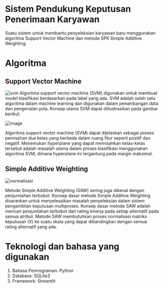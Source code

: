 # Sistem Pendukung Keputusan Penerimaan Karyawan
Suatu sistem untuk membantu penyeleksian karyawan baru menggunakan algoritma Support Vector Machine dan metode SPK Simple Additive Weighting.

# Algoritma
## Support Vector Machine
![svm](https://github.com/khoirilannm/SPK-Penerimaan-Karyawan/assets/151839648/77055dcd-5a7c-4e88-b435-19e04fafc6c2)
Algoritma support vector machine (SVM) digunakan untuk membuat model klasifikasi berdasarkan pada label yang ada. SVM adalah salah satu algoritma dalam machine learning dan digunakan dalam penambangan data dan pengenalan pola. Konsep utama SVM dapat diilustrasikan pada gambar berikut.

![image](https://github.com/khoirilannm/SPK-Penerimaan-Karyawan/assets/151839648/7d750921-0455-4d48-8959-5b894a601af1)

Algoritma support vector machine (SVM) dapat dijelaskan sebagai proses pemisahan dua kelas yang berbeda dalam ruang fitur seperti positif dan negatif. Menemukan hyperplane yang dapat memisahkan kelas-kelas tersebut adalah masalah utama dalam proses klasifikasi menggunakan algoritma SVM, dimana hyperplane ini tergantung pada margin maksimal.
## Simple Additive Weighting
![normalisasi](https://github.com/khoirilannm/SPK-Penerimaan-Karyawan/assets/151839648/f6ddc63d-6afe-4743-9083-adba6ca0d1c3)

Metode Simple Additive Weighting (SAW) sering juga dikenal dengan penjumlahan terbobot. Konsep dasar metode Simple Additive Weighting disarankan untuk menyelesaikan masalah penyeleksian dalam sistem pengambilan keputusan multiproses. Konsep dasar metode SAW adalah mencari penjumlahan terbobot dari rating kinerja pada setiap alternatif pada semua atribut. Metode SAW membutuhkan proses normalisasi matriks keputusan (X) ke suatu skala yang dapat dibandingkan dengan semua rating alternatif yang ada.

# Teknologi dan bahasa yang digunakan
<ol>
  <li>Bahasa Pemrograman: Python</li>
  <li>Database: SQLite3</li>
  <li>Framework: Streamlit</li>
</ol>
